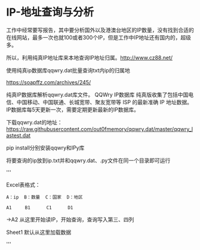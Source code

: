 # IP-地址查询与分析


工作中经常要写报告，其中要分析国外以及港澳台地区的IP数量，没有找到合适的在线网站，最多一次也就100或者300个IP，但是工作中IP地址还有国内的，超级多。


所以，利用纯真IP地址库来本地查询IP地址归属。http://www.cz88.net/


使用纯真ip数据库qqwry.dat批量查询txt内ip的归属地

https://soapffz.com/archives/245/

纯真IP数据库解析qqwry.dat库文件。 QQWry IP数据库 纯真版收集了包括中国电信、中国移动、中国联通、长城宽带、聚友宽带等 ISP 的最新准确 IP 地址数据。IP数据库每5天更新一次，需要定期更新最新的IP数据库。

下载qqwry.dat的地址：https://raw.githubusercontent.com/out0fmemory/qqwry.dat/master/qqwry_lastest.dat

pip install分别安装qqwry和IPy库

将要查询的ip放到ip.txt并和qqwry.dat、.py文件在同一个目录即可运行

'''

Excel表格式：

    A：ip  B：数量  C：国家  D：地区
    
    A1     B1      C1      D1  
    
   →A2                     从这里开始读IP，开始查询，查询写入第三、四列


   Sheet1                  默认从这里加载数据
   
'''
